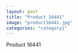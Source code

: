 ```yaml
---
layout: post
title: "Product 16441"
image: "product16441.jpg"
categories: "category1"
---
```

Product 16441
